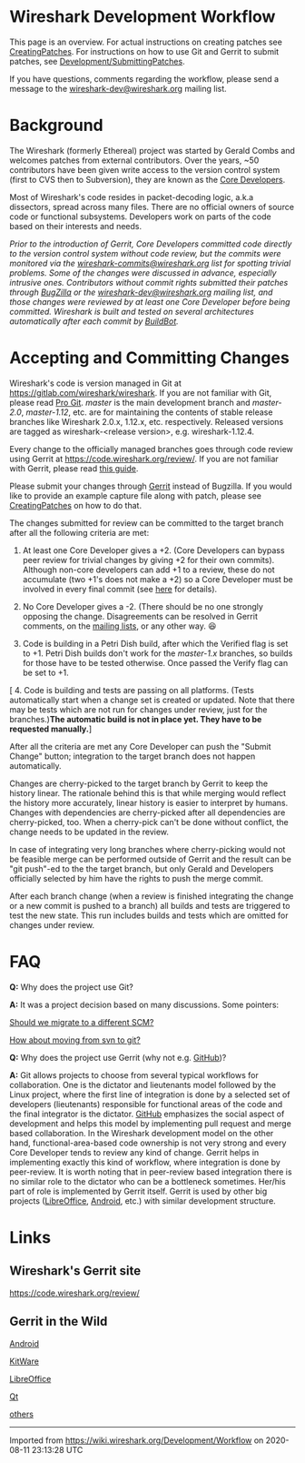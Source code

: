 # Wireshark Development Workflow

This page is an overview. For actual instructions on creating patches see [CreatingPatches](/CreatingPatches). For instructions on how to use Git and Gerrit to submit patches, see [Development/SubmittingPatches](/Development/SubmittingPatches).

If you have questions, comments regarding the workflow, please send a message to the <wireshark-dev@wireshark.org> mailing list.

# Background

The Wireshark (formerly Ethereal) project was started by Gerald Combs and welcomes patches from external contributors. Over the years, \~50 contributors have been given write access to the version control system (first to CVS then to Subversion), they are known as the [Core Developers](/Developers).

Most of Wireshark's code resides in packet-decoding logic, a.k.a dissectors, spread across many files. There are no official owners of source code or functional subsystems. Developers work on parts of the code based on their interests and needs.

*Prior to the introduction of Gerrit, Core Developers committed code directly to the version control system without code review, but the commits were monitored via the <wireshark-commits@wireshark.org> list for spotting trivial problems. Some of the changes were discussed in advance, especially intrusive ones. Contributors without commit rights submitted their patches through [BugZilla](https://bugs.wireshark.org/bugzilla) or the <wireshark-dev@wireshark.org> mailing list, and those changes were reviewed by at least one Core Developer before being committed. Wireshark is built and tested on several architectures automatically after each commit by [BuildBot](http://buildbot.wireshark.org/trunk/waterfall).*

# Accepting and Committing Changes

Wireshark's code is version managed in Git at <https://gitlab.com/wireshark/wireshark>. If you are not familiar with Git, please read [Pro Git](http://git-scm.com/book). *master* is the main development branch and *master-2.0*, *master-1.12*, etc. are for maintaining the contents of stable release branches like Wireshark 2.0.x, 1.12.x, etc. respectively. Released versions are tagged as wireshark-\<release version\>, e.g. wireshark-1.12.4.

Every change to the officially managed branches goes through code review using Gerrit at <https://code.wireshark.org/review/>. If you are not familiar with Gerrit, please read [this guide](https://code.wireshark.org/review/Documentation/intro-quick.html).

Please submit your changes through [Gerrit](https://code.wireshark.org/review/) instead of Bugzilla. If you would like to provide an example capture file along with patch, please see [CreatingPatches](/CreatingPatches) on how to do that.

The changes submitted for review can be committed to the target branch after all the following criteria are met:

1.  At least one Core Developer gives a +2. (Core Developers can bypass peer review for trivial changes by giving +2 for their own commits). Although non-core developers can add +1 to a review, these do not accumulate (two +1's does not make a +2) so a Core Developer must be involved in every final commit (see [here](https://code.wireshark.org/review/Documentation/intro-quick.html#_reviewing_the_change) for details).

2.  No Core Developer gives a -2. (There should be no one strongly opposing the change. Disagreements can be resolved in Gerrit comments, on the [mailing lists](https://www.wireshark.org/lists/), or any other way. :laughing:

3.  Code is building in a Petri Dish build, after which the Verified flag is set to +1. Petri Dish builds don't work for the *master-1.x* branches, so builds for those have to be tested otherwise. Once passed the Verify flag can be set to +1.

\[ 4. Code is building and tests are passing on all platforms. (Tests automatically start when a change set is created or updated. Note that there may be tests which are not run for changes under review, just for the branches.)**The automatic build is not in place yet. They have to be requested manually.**\]

After all the criteria are met any Core Developer can push the "Submit Change" button; integration to the target branch does not happen automatically.

Changes are cherry-picked to the target branch by Gerrit to keep the history linear. The rationale behind this is that while merging would reflect the history more accurately, linear history is easier to interpret by humans. Changes with dependencies are cherry-picked after all dependencies are cherry-picked, too. When a cherry-pick can't be done without conflict, the change needs to be updated in the review.

In case of integrating very long branches where cherry-picking would not be feasible merge can be performed outside of Gerrit and the result can be "git push"-ed to the the target branch, but only Gerald and Developers officially selected by him have the rights to push the merge commit.

After each branch change (when a review is finished integrating the change or a new commit is pushed to a branch) all builds and tests are triggered to test the new state. This run includes builds and tests which are omitted for changes under review.

# FAQ

**Q:** Why does the project use Git?

**A:** It was a project decision based on many discussions. Some pointers:

[Should we migrate to a different SCM?](http://ask.wireshark.org/questions/5975/should-we-migrate-to-a-different-scm)

[How about moving from svn to git?](http://www.wireshark.org/lists/wireshark-dev/200911/msg00058.html)

**Q:** Why does the project use Gerrit (why not e.g. [GitHub](http://github.com/))?

**A:** Git allows projects to choose from several typical workflows for collaboration. One is the dictator and lieutenants model followed by the Linux project, where the first line of integration is done by a selected set of developers (lieutenants) responsible for functional areas of the code and the final integrator is the dictator. [GitHub](http://github.com/) emphasizes the social aspect of development and helps this model by implementing pull request and merge based collaboration. In the Wireshark development model on the other hand, functional-area-based code ownership is not very strong and every Core Developer tends to review any kind of change. Gerrit helps in implementing exactly this kind of workflow, where integration is done by peer-review. It is worth noting that in peer-review based integration there is no similar role to the dictator who can be a bottleneck sometimes. Her/his part of role is implemented by Gerrit itself. Gerrit is used by other big projects ([LibreOffice](https://gerrit.libreoffice.org), [Android](https://android-review.googlesource.com/), etc.) with similar development structure.

# Links

## Wireshark's Gerrit site

<https://code.wireshark.org/review/>

## Gerrit in the Wild

[Android](https://android-review.googlesource.com/)

[KitWare](http://review.source.kitware.com/)

[LibreOffice](https://gerrit.libreoffice.org/)

[Qt](https://codereview.qt-project.org/)

[others](https://gerrit.googlesource.com/homepage/+/md-pages/docs/ShowCases.md)

---

Imported from https://wiki.wireshark.org/Development/Workflow on 2020-08-11 23:13:28 UTC
